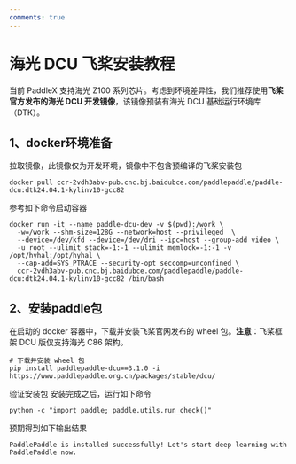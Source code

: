 ```yaml
---
comments: true
---
```


# 海光 DCU 飞桨安装教程

当前 PaddleX 支持海光 Z100 系列芯片。考虑到环境差异性，我们推荐使用<b>飞桨官方发布的海光 DCU 开发镜像</b>，该镜像预装有海光 DCU 基础运行环境库（DTK）。

## 1、docker环境准备
拉取镜像，此镜像仅为开发环境，镜像中不包含预编译的飞桨安装包

```
docker pull ccr-2vdh3abv-pub.cnc.bj.baidubce.com/paddlepaddle/paddle-dcu:dtk24.04.1-kylinv10-gcc82
```
参考如下命令启动容器

```
docker run -it --name paddle-dcu-dev -v $(pwd):/work \
  -w=/work --shm-size=128G --network=host --privileged  \
  --device=/dev/kfd --device=/dev/dri --ipc=host --group-add video \
  -u root --ulimit stack=-1:-1 --ulimit memlock=-1:-1 -v /opt/hyhal:/opt/hyhal \
  --cap-add=SYS_PTRACE --security-opt seccomp=unconfined \
  ccr-2vdh3abv-pub.cnc.bj.baidubce.com/paddlepaddle/paddle-dcu:dtk24.04.1-kylinv10-gcc82 /bin/bash
```

## 2、安装paddle包
在启动的 docker 容器中，下载并安装飞桨官网发布的 wheel 包。<b>注意</b>：飞桨框架 DCU 版仅支持海光 C86 架构。

```
# 下载并安装 wheel 包
pip install paddlepaddle-dcu==3.1.0 -i https://www.paddlepaddle.org.cn/packages/stable/dcu/
```
验证安装包 安装完成之后，运行如下命令

```
python -c "import paddle; paddle.utils.run_check()"
```
预期得到如下输出结果

```
PaddlePaddle is installed successfully! Let's start deep learning with PaddlePaddle now.
```
